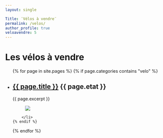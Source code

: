 ```yaml
---
layout: single

Title: ¨Vélos à vendre¨
permalink: /velos/
author_profile: true
veloavendre: 5
---
```

# Les vélos à vendre
<ul>
  {% for page in site.pages %}
    {% if page.categories contains "velo" %}
        <li>
            <h2><a href="{{ page.url }}"> {{ page.title }}</a> {{ page.etat }}</h2>
            {{ page.excerpt }}
            <figure class="one">
                <a href="{{ page.url }}"><img src="{{ page.image1 }}"></a>
                <figcaption></figcaption>
            </figure>
            
        </li> 
    {% endif %}
  {% endfor %}
</ul>


